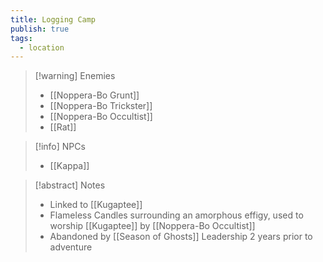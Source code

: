 ```yaml
---
title: Logging Camp
publish: true
tags:
  - location
---
```

> [!warning] Enemies
> - [[Noppera-Bo Grunt]]
> - [[Noppera-Bo Trickster]]
> - [[Noppera-Bo Occultist]]
> - [[Rat]]

> [!info] NPCs
> - [[Kappa]]

> [!abstract] Notes
> - Linked to [[Kugaptee]]
> - Flameless Candles surrounding an amorphous effigy, used to worship [[Kugaptee]] by [[Noppera-Bo Occultist]]
> - Abandoned by [[Season of Ghosts]] Leadership 2 years prior to adventure
